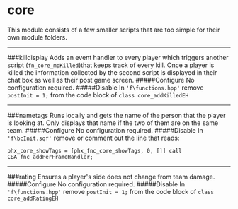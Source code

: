 # core

This module consists of a few smaller scripts that are too simple for their own module folders. 

***

###killdisplay
Adds an event handler to every player which triggers another script (`fn_core_mpKilled`)that keeps track of every kill. Once a player is killed the information collected by the second script is displayed in their chat box as well as their post game screen.
#####Configure
No configuration required.
#####Disable
In `'f\functions.hpp'` remove `postInit = 1;` from the code block of `class core_addKilledEH`


***

###nametags
Runs locally and gets the name of the person that the player is looking at. Only displays that name if the two of them are on the same team.
#####Configure
No configuration required.
#####Disable
In `'f\bcInit.sqf'` remove or comment out the line that reads:
```
phx_core_showTags = [phx_fnc_core_showTags, 0, []] call CBA_fnc_addPerFrameHandler;
```

***

###rating
Ensures a player's side does not change from team damage.
#####Configure
No configuration required.
#####Disable
In `'f\functions.hpp'` remove `postInit = 1;` from the code block of `class core_addRatingEH`
